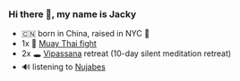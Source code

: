 ### Hi there 👋, my name is Jacky 

- :cn: born in China, raised in NYC :statue_of_liberty:
- 1x 🥊 [Muay Thai fight](https://www.instagram.com/p/CXIdgG1l9oz/)
- 2x 🕳️ [Vipassana](https://www.dhamma.org) retreat (10-day silent meditation retreat)
- 🔊 listening to [Nujabes](https://youtu.be/-naGLLXz9zg)
